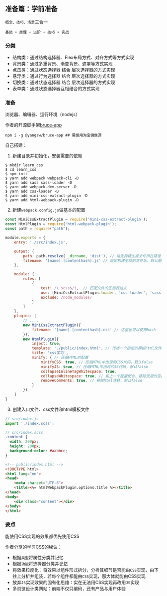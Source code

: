 ## 准备篇：学前准备

`概念、技巧、场景`三合一

`基础 + 原理 + 进阶 + 技巧 + 实战`



### 分类

* 结构类：通过结构选择器、Flex布局方式、对齐方式等方式实现
* 背景类：通过多重背景、渐变背景、遮罩等方式实现
* 点击类：通过状态选择器 结合 层次选择器的方式实现
* 悬浮类：通过行为选择器 结合 层次选择器的方式实现
* 切换类：通过状态选择器 结合 层次选择器的方式实现
* 表单类：通过状态选择器互相结合的方式实现



### 准备

浏览器、编辑器、运行环境（nodejs）

作者的开源脚手架[bruce-app](https://jowayyoung.github.io/bruce/app)

```shell
npm i -g @yangzw/bruce-app ## 需使用淘宝镜像源
```

自己搭建：

1. 新建目录并初始化，安装需要的依赖

```shell
$ mkdir learn_css
$ cd learn_css 
$ npm init
$ yarn add webpack webpack-cli -D
$ yarn add sass sass-loader -D
$ yarn add webpack-dev-server -D
$ yarn add css-loader -D
$ yarn add mini-css-extract-plugin -D
$ yarn add html-webpack-plugin -D
```

2. 新建`webpack.config.js`做基本的配置

```javascript
const MiniCssExtractPlugin = require('mini-css-extract-plugin');
const HtmlPlugin = require('html-webpack-plugin');
const path = require("path");

module.exports = {
    entry: './src/index.js',

    output: {
        path: path.resolve(__dirname, 'dist'), // 指定构建生成文件所在路径
        filename: '[name].[contenthash].js' // 指定构建生成的文件名，默认是main.js
    },

    module: {
        rules: [
            {
                test: /\.scss$/i,  // 匹配文件的正则表达式
                use: [MiniCssExtractPlugin.loader, 'css-loader', 'sass-loader'],
                exclude: /node_modules/
            }
        ]
    },
    plugins: [
        // ...,
        new MiniCssExtractPlugin({
            filename: '[name].[contenthash].css' // 这里也可以使用hash
        }),
        new HtmlPlugin({
            inject: true,
            template: './public/index.html', // 传递一个指定的模板html文件
            title: 'css学习',
            minify: { // 压缩HTML的配置
                minifyCSS: true, // 压缩HTML中出现的CSS代码，默认false
                minifyJS: true, // 压缩HTML中出现的JS代码，默认false
                collapseInlineTagWhitespace: true,
                collapseWhitespace: true, // 和上一个配置配合，移除无用的空格和换行，默认false
                removeComments: true, // 移除html注释，默认false
            }
        })
    ]
}
```

3. 创建入口文件、css文件和html模板文件

```js
// src/index.js
import './index.scss';
```

```scss
// src/index.scss
.content {
  width: 200px;
  height: 200px;
  background-color: #aabbcc;
}
```

```html
<!-- public/index.html -->
<!DOCTYPE html>
<html lang="en">
<head>
    <meta charset="UTF-8">
    <title><%= htmlWebpackPlugin.options.title %></title>
</head>
<body>
    <div class="content"></div>
</body>
</html>
```



### 要点

能使用CSS实现的效果都优先使用CSS

作者分享的学习CSS的秘诀：

* 根据`类型`将属性分类并记忆
* 根据`功能`将选择器分类并记忆
* 将效果粒度化：将效果以组件形式拆分，分析其细节是否能由`CSS`实现，由下往上分析并组装，若每个组件都能由`CSS`实现，那大体就能由CSS实现
* 放弃`JS`实现效果的固有化思维：实在无法用CSS实现再改用`JS`实现
* 多浏览设计类网站：前端不仅只编码，还有产品与用户体验